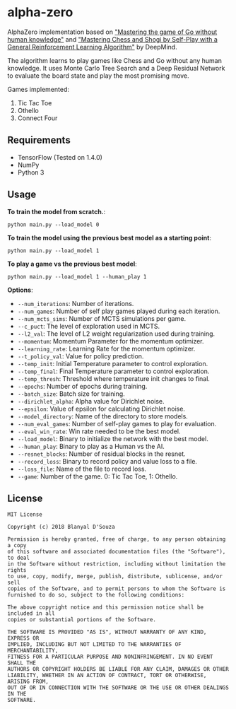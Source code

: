 # alpha-zero
AlphaZero implementation based on ["Mastering the game of Go without human knowledge"](https://deepmind.com/documents/119/agz_unformatted_nature.pdf) and ["Mastering Chess and Shogi by Self-Play with a General Reinforcement Learning Algorithm"](https://arxiv.org/abs/1712.01815) by DeepMind.

The algorithm learns to play games like Chess and
Go without any human knowledge. It uses Monte Carlo Tree Search and a Deep Residual Network to evaluate
the board state and play the most promising move.

Games implemented:
1) Tic Tac Toe
2) Othello
3) Connect Four

## Requirements
 - TensorFlow (Tested on 1.4.0)
 - NumPy
 - Python 3
 
## Usage
**To train the model from scratch.**:
```
python main.py --load_model 0
``` 

**To train the model using the previous best model as a starting point**:
```
python main.py --load_model 1
``` 

**To play a game vs the previous best model**:
```
python main.py --load_model 1 --human_play 1
``` 

**Options**:
* `--num_iterations`: Number of iterations.
* `--num_games`: Number of self play games played during each iteration.
* `--num_mcts_sims`: Number of MCTS simulations per game.
* `--c_puct`: The level of exploration used in MCTS.
* `--l2_val`: The level of L2 weight regularization used during training.
* `--momentum`: Momentum Parameter for the momentum optimizer.
* `--learning_rate`: Learning Rate for the momentum optimizer.
* `--t_policy_val`: Value for policy prediction.
* `--temp_init`: Initial Temperature parameter to control exploration.
* `--temp_final`: Final Temperature parameter to control exploration.
* `--temp_thresh`: Threshold where temperature init changes to final.
* `--epochs`: Number of epochs during training.
* `--batch_size`: Batch size for training.
* `--dirichlet_alpha`: Alpha value for Dirichlet noise.
* `--epsilon`: Value of epsilon for calculating Dirichlet noise.
* `--model_directory`: Name of the directory to store models.
* `--num_eval_games`: Number of self-play games to play for evaluation.
* `--eval_win_rate`: Win rate needed to be the best model.
* `--load_model`: Binary to initialize the network with the best model.
* `--human_play`: Binary to play as a Human vs the AI.
* `--resnet_blocks`: Number of residual blocks in the resnet.
* `--record_loss`: Binary to record policy and value loss to a file.
* `--loss_file`: Name of the file to record loss.
* `--game`: Number of the game. 0: Tic Tac Toe, 1: Othello.

## License
    MIT License

    Copyright (c) 2018 Blanyal D'Souza

    Permission is hereby granted, free of charge, to any person obtaining a copy
    of this software and associated documentation files (the "Software"), to deal
    in the Software without restriction, including without limitation the rights
    to use, copy, modify, merge, publish, distribute, sublicense, and/or sell
    copies of the Software, and to permit persons to whom the Software is
    furnished to do so, subject to the following conditions:

    The above copyright notice and this permission notice shall be included in all
    copies or substantial portions of the Software.

    THE SOFTWARE IS PROVIDED "AS IS", WITHOUT WARRANTY OF ANY KIND, EXPRESS OR
    IMPLIED, INCLUDING BUT NOT LIMITED TO THE WARRANTIES OF MERCHANTABILITY,
    FITNESS FOR A PARTICULAR PURPOSE AND NONINFRINGEMENT. IN NO EVENT SHALL THE
    AUTHORS OR COPYRIGHT HOLDERS BE LIABLE FOR ANY CLAIM, DAMAGES OR OTHER
    LIABILITY, WHETHER IN AN ACTION OF CONTRACT, TORT OR OTHERWISE, ARISING FROM,
    OUT OF OR IN CONNECTION WITH THE SOFTWARE OR THE USE OR OTHER DEALINGS IN THE
    SOFTWARE.
